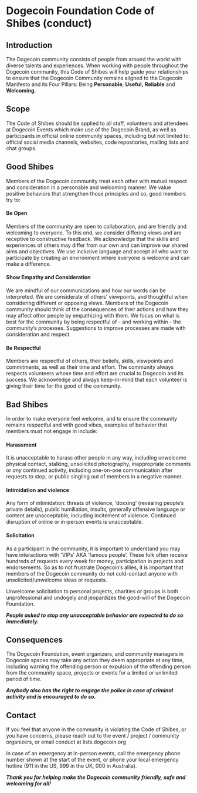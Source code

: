 # Dogecoin Foundation Code of Shibes (conduct)

## Introduction

The Dogecoin community consists of people from around the world with diverse talents and experiences. 
When working with people throughout the Dogecoin community, this Code of Shibes will help guide your 
relationships to ensure that the Dogecoin Community remains aligned to the Dogecoin Manifesto and its 
Four Pillars: Being **Personable**, **Useful,** **Reliable** and **Welcoming**.

## Scope

The Code of Shibes should be applied to all staff, volunteers and attendees at Dogecoin Events which 
make use of the Dogecoin Brand, as well as participants in official online community spaces, including 
but not limited to: official social media channels, websites, code repositories, mailing lists and 
chat groups.

## Good Shibes

Members of the Dogecoin community treat each other with mutual respect and consideration in a personable 
and welcoming manner. We value positive behaviors that strengthen those principles and so, good members 
try to:

#### Be Open

Members of the community are open to collaboration, and are friendly and welcoming to everyone. To this 
end, we consider differing views and are receptive to constructive feedback. We acknowledge that the 
skills and experiences of others may differ from our own and can improve our shared aims and objectives. 
We use inclusive language and accept all who want to participate by creating an environment where 
everyone is welcome and can make a difference.

#### Show Empathy and Consideration

We are mindful of our communications and how our words can be interpreted. We are considerate of others’ 
viewpoints, and thoughtful when considering different or opposing views. Members of the Dogecoin community 
should think of the consequences of their actions and how they may affect other people by empathizing with 
them. We focus on what is best for the community by being respectful of - and working within - the 
community’s processes. Suggestions to improve processes are made with consideration and respect.

#### Be Respectful

Members are respectful of others, their beliefs, skills, viewpoints and commitments, as well as their time 
and effort. The community always respects volunteers whose time and effort are crucial to Dogecoin and its 
success. We acknowledge and always keep-in-mind that each volunteer is giving their time for the good of 
the community.

## Bad Shibes

In order to make everyone feel welcome, and to ensure the community remains respectful and with good vibes, 
examples of behavior that members must not engage in include:

#### Harassment

It is unacceptable to harass other people in any way, including unwelcome physical contact, stalking, 
unsolicited photography, inappropriate comments or *any* continued activity, including one-on-one 
communication after requests to stop, or public singling out of members in a negative manner.

#### Intimidation and violence

Any form of intimidation: threats of violence, ‘doxxing’ (revealing people’s private details), public 
humiliation, insults, generally offensive language or content are unacceptable, including incitement 
of violence. Continued disruption of online or in-person events is unacceptable.

#### Solicitation

As a participant in the community, it is important to understand you may have interactions with 'VIPs' 
AKA ‘famous people’. These folk often receive hundreds of requests every week for money, participation in 
projects and endorsements. So as to not frustrate Dogecoin’s allies, it is important that members of the 
Dogecoin community do not cold-contact anyone with unsolicited/unwelcome ideas or requests. 

Unwelcome solicitation to personal projects, charities or groups is both unprofessional and undogely and 
jeopardizes the good-will of the Dogecoin Foundation.

***People asked to stop any unacceptable behavior are expected to do so immediately.***

## Consequences

The Dogecoin Foundation, event organizers, and community managers in Dogecoin spaces  may take any action 
they deem appropriate at any time, including warning the offending person or expulsion of the offending 
person from the community space, projects or events for a limited or unlimited period of time. 

***Anybody also has the right to engage the police in case of criminal activity and is encouraged to do so.***

## Contact

If you feel that anyone in the community is violating the Code of Shibes, or you have concerns, please 
reach out to the event / project / community organizers, or email conduct at lists.dogecoin.org

In case of an emergency at in-person events, call the emergency phone number shown at the start of the 
event, or phone your local emergency hotline (911 in the US, 999 in the UK, 000 in Australia).

***Thank you for helping make the Dogecoin community friendly, safe and welcoming for all!***

